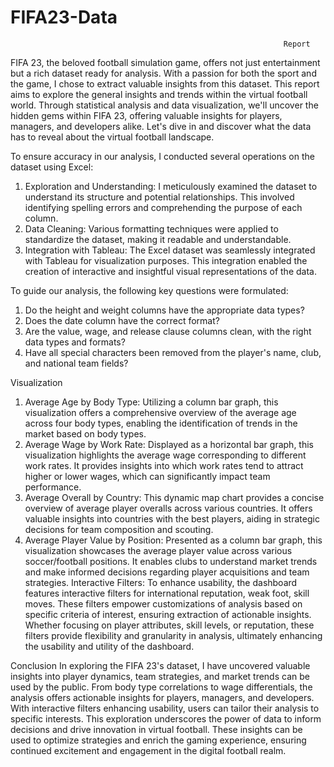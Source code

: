 # FIFA23-Data


                                                                 Report
FIFA 23, the beloved football simulation game, offers not just entertainment but a rich dataset ready for analysis. With a passion for both the sport and the game, I chose to extract valuable insights from this dataset. This report aims to explore the general insights and trends within the virtual football world. Through statistical analysis and data visualization, we'll uncover the hidden gems within FIFA 23, offering valuable insights for players, managers, and developers alike. Let's dive in and discover what the data has to reveal about the virtual football landscape.


To ensure accuracy in our analysis, I conducted several operations on the dataset using Excel:
1.	Exploration and Understanding: I meticulously examined the dataset to understand its structure and potential relationships. This involved identifying spelling errors and comprehending the purpose of each column.
2.	Data Cleaning: Various formatting techniques were applied to standardize the dataset, making it readable and understandable.
3.	Integration with Tableau: The Excel dataset was seamlessly integrated with Tableau for visualization purposes. This integration enabled the creation of interactive and insightful visual representations of the data.


To guide our analysis, the following key questions were formulated:
1.	Do the height and weight columns have the appropriate data types?
2.	Does the date column have the correct format?
3.	Are the value, wage, and release clause columns clean, with the right data types and formats?
4.	Have all special characters been removed from the player's name, club, and national team fields? 

Visualization

1.	Average Age by Body Type: Utilizing a column bar graph, this visualization offers a comprehensive overview of the average age across four body types, enabling the identification of trends in the market based on body types.
2.	Average Wage by Work Rate: Displayed as a horizontal bar graph, this visualization highlights the average wage corresponding to different work rates. It provides insights into which work rates tend to attract higher or lower wages, which can significantly impact team performance.
3.	Average Overall by Country: This dynamic map chart provides a concise overview of average player overalls across various countries. It offers valuable insights into countries with the best players, aiding in strategic decisions for team composition and scouting.
4.	Average Player Value by Position: Presented as a column bar graph, this visualization showcases the average player value across various soccer/football positions. It enables clubs to understand market trends and make informed decisions regarding player acquisitions and team strategies.
Interactive Filters: To enhance usability, the dashboard features interactive filters for international reputation, weak foot, skill moves. These filters empower customizations of analysis based on specific criteria of interest, ensuring extraction of actionable insights. Whether focusing on player attributes, skill levels, or reputation, these filters provide flexibility and granularity in analysis, ultimately enhancing the usability and utility of the dashboard.

Conclusion
In exploring the FIFA 23's dataset, I have uncovered valuable insights into player dynamics, team strategies, and market trends can be used by the public. From body type correlations to wage differentials, the analysis offers actionable insights for players, managers, and developers. With interactive filters enhancing usability, users can tailor their analysis to specific interests. This exploration underscores the power of data to inform decisions and drive innovation in virtual football. These insights can be used to optimize strategies and enrich the gaming experience, ensuring continued excitement and engagement in the digital football realm.


